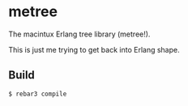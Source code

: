 metree
=====

The macintux Erlang tree library (metree!).

This is just me trying to get back into Erlang shape.

Build
-----

    $ rebar3 compile
